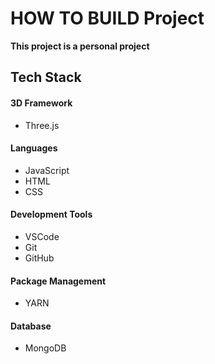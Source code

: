 # HOW TO BUILD Project
**This project is a personal project**

## Tech Stack
#### 3D Framework
- Three.js
#### Languages
- JavaScript
- HTML
- CSS
#### Development Tools
- VSCode
- Git
- GitHub

#### Package Management
- YARN

#### Database
- MongoDB